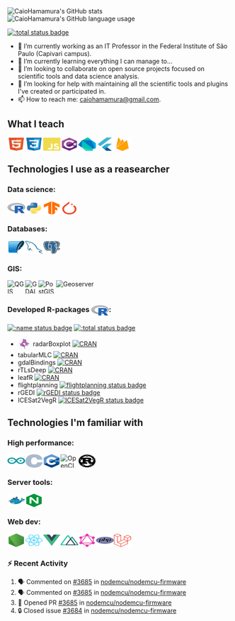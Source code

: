 <div>
 <img height="180em" alt="CaioHamamura's GitHub stats" src="https://github-readme-stats.vercel.app/api?username=caiohamamura&show_icons=true&theme=ayu-mirage">
 <img height="180em" alt="CaioHamamura's GitHub language usage" src="https://github-readme-stats.vercel.app/api/top-langs/?username=caiohamamura&size_weight=0.05&count_weight=0.95&layout=compact&theme=ayu-mirage">
</div>

[![:total status badge](https://caiohamamura.r-universe.dev/badges/:total)](https://caiohamamura.r-universe.dev/)

- 🔭 I’m currently working as an IT Professor in the Federal Institute of São Paulo (Capivari campus).
- 🌱 I’m currently learning everything I can manage to...
- 👯 I’m looking to collaborate on open source projects focused on scientific tools and data science analysis.
- 🤔 I’m looking for help with maintaining all the scientific tools and plugins I've created or participated in.
- 📫 How to reach me: caiohamamura@gmail.com.

## What I teach

<div style="display:flex;">
<img align="center" alt="HTML" height="30" width="40" src="https://raw.githubusercontent.com/devicons/devicon/master/icons/html5/html5-original.svg">
<img align="center" alt="CSS" height="30" width="40" src="https://raw.githubusercontent.com/devicons/devicon/master/icons/css3/css3-original.svg">
<img align="center" alt="Js" height="30" width="40" src="https://raw.githubusercontent.com/devicons/devicon/master/icons/javascript/javascript-plain.svg">
<img align="center" alt="Csharp" height="30" width="40" src="https://raw.githubusercontent.com/devicons/devicon/master/icons/csharp/csharp-original.svg">
<img align="center" alt="Dart" height="30" width="40" src="https://raw.githubusercontent.com/devicons/devicon/master/icons/dart/dart-original.svg">
<img align="center" alt="Flutter" height="30" width="40" src="https://raw.githubusercontent.com/devicons/devicon/master/icons/flutter/flutter-original.svg">
<img align="center" alt="Firebase" height="30" width="40" src="https://raw.githubusercontent.com/devicons/devicon/master/icons/firebase/firebase-plain.svg">
</div>

## Technologies I use as a reasearcher

### Data science: 
<div style="display:flex;">
<img align="center" alt="R" height="30" width="40" src="https://raw.githubusercontent.com/devicons/devicon/master/icons/r/r-original.svg">
<img align="center" alt="Python" height="30" width="40" src="https://raw.githubusercontent.com/devicons/devicon/master/icons/python/python-original.svg">
<img align="center" alt="Tensorflow" height="30" width="40" src="https://raw.githubusercontent.com/devicons/devicon/master/icons/tensorflow/tensorflow-original.svg">
 <img align="center" alt="pyTorch" height="30" width="40" src="https://raw.githubusercontent.com/devicons/devicon/master/icons/pytorch/pytorch-original.svg">
</div>
 
### Databases: 
<div style="display:flex;">
 <img align="center" alt="sqlite" height="30" width="40" src="https://raw.githubusercontent.com/devicons/devicon/master/icons/sqlite/sqlite-original.svg">
 <img align="center" alt="mysql" height="30" width="40" src="https://raw.githubusercontent.com/devicons/devicon/master/icons/mysql/mysql-original.svg">
<img align="center" alt="Postgresql" height="30" width="40" src="https://raw.githubusercontent.com/devicons/devicon/master/icons/postgresql/postgresql-original.svg">
</div>

### GIS:
<div style="display:flex;">
 <img align="center" alt="QGIS" height="30" width="40" src="https://upload.wikimedia.org/wikipedia/commons/9/91/QGIS_logo_new.svg">
 <img align="center" alt="GDAL" height="30" width="30" src="https://gdal.org/_static/gdalicon.png"/>
<img align="center" alt="PostGIS" height="30" width="40" src="https://postgis.net/brand.svg">
<img align="center" alt="Geoserver" height="30" width="" src="https://geoserver.org/img/geoserver-logo.png"/>
</div>

### Developed R-packages <img align="center" alt="R" height="30" width="40" src="https://raw.githubusercontent.com/devicons/devicon/master/icons/r/r-original.svg">:
[![:name status badge](https://caiohamamura.r-universe.dev/badges/:name)](https://caiohamamura.r-universe.dev/) [![:total status badge](https://caiohamamura.r-universe.dev/badges/:total)](https://caiohamamura.r-universe.dev/)
 -  <img src="https://github.com/caiohamamura/radarBoxplot-R/blob/master/man/figures/logo.png?raw=true" align="center" height="30" /> radarBoxplot [![CRAN](https://www.r-pkg.org/badges/version/radarBoxplot)](https://CRAN.R-project.org/package=radarBoxplot)
 - tabularMLC [![CRAN](https://www.r-pkg.org/badges/version/tabularMLC)](https://CRAN.R-project.org/package=tabularMLC)
 - gdalBindings [![CRAN](https://www.r-pkg.org/badges/version/gdalBindings)](https://CRAN.R-project.org/package=gdalBindings)
 - rTLsDeep [![CRAN](https://www.r-pkg.org/badges/version/rTLsDeep)](https://CRAN.R-project.org/package=rTLsDeep)
 - leafR [![CRAN](https://www.r-pkg.org/badges/version/leafR)](https://CRAN.R-project.org/package=leafR)
 - flightplanning [![flightplanning status badge](https://caiohamamura.r-universe.dev/badges/flightplanning)](https://caiohamamura.r-universe.dev/flightplanning)
 - rGEDI [![rGEDI status badge](https://carlos-alberto-silva.r-universe.dev/badges/rGEDI)](https://carlos-alberto-silva.r-universe.dev/rGEDI)
 - ICESat2VegR [![ICESat2VegR status badge](https://carlos-alberto-silva.r-universe.dev/badges/ICESat2VegR)](https://carlos-alberto-silva.r-universe.dev/ICESat2VegR)

## Technologies I'm familiar with

### High performance: 
<div style="display:flex;">
 <img align="center" alt="Arduino" height="30" width="40" src="https://raw.githubusercontent.com/devicons/devicon/master/icons/arduino/arduino-original.svg">
<img align="center" alt="C" height="30" width="40" src="https://raw.githubusercontent.com/devicons/devicon/master/icons/c/c-original.svg">
<img align="center" alt="Cplusplus" height="30" width="40" src="https://raw.githubusercontent.com/devicons/devicon/master/icons/cplusplus/cplusplus-original.svg">
<img align="center" alt="OpenCL" height="30" width="40" src="https://upload.wikimedia.org/wikipedia/commons/4/4d/OpenCL_logo.svg">
<img align="center" alt="Rust" height="30" width="40" src="https://github.com/devicons/devicon/blob/ca28c779441053191ff11710fe24a9e6c23690d6/icons/rust/rust-original.svg">
</div>

### Server tools: 
 <div style="display:flex;">
  <img align="center" alt="Docker" height="30" width="40" src="https://raw.githubusercontent.com/devicons/devicon/master/icons/docker/docker-original.svg">
<img align="center" alt="nginx" height="30" width="40" src="https://raw.githubusercontent.com/devicons/devicon/master/icons/nginx/nginx-original.svg">
</div>
 
### Web dev: 
<div style="display:inline-flex;"><img align="center" alt="NodeJS" height="30" width="40" src="https://raw.githubusercontent.com/devicons/devicon/master/icons/nodejs/nodejs-original.svg">
<img align="center" alt="React" height="30" width="40" src="https://raw.githubusercontent.com/devicons/devicon/master/icons/react/react-original.svg">
<img align="center" alt="VueJS" height="30" width="40" src="https://raw.githubusercontent.com/devicons/devicon/master/icons/vuejs/vuejs-original.svg">
<img align="center" alt="Nuxt" height="30" width="40" src="https://raw.githubusercontent.com/devicons/devicon/master/icons/nuxtjs/nuxtjs-original.svg">
<img align="center" alt="GraphQL" height="30" width="40" src="https://raw.githubusercontent.com/devicons/devicon/master/icons/graphql/graphql-plain.svg">
<img align="center" alt="php" height="30" width="40" src="https://raw.githubusercontent.com/devicons/devicon/master/icons/php/php-original.svg">
<img align="center" alt="Laravel" height="30" width="40" src="https://github.com/devicons/devicon/blob/ca28c779441053191ff11710fe24a9e6c23690d6/icons/laravel/laravel-original.svg">
</div>

### :zap: Recent Activity

<!--START_SECTION:activity-->
1. 🗣 Commented on [#3685](https://github.com/nodemcu/nodemcu-firmware/pull/3685#issuecomment-3234765814) in [nodemcu/nodemcu-firmware](https://github.com/nodemcu/nodemcu-firmware)
2. 🗣 Commented on [#3685](https://github.com/nodemcu/nodemcu-firmware/pull/3685#issuecomment-3233734673) in [nodemcu/nodemcu-firmware](https://github.com/nodemcu/nodemcu-firmware)
3. 💪 Opened PR [#3685](https://github.com/nodemcu/nodemcu-firmware/pull/3685) in [nodemcu/nodemcu-firmware](https://github.com/nodemcu/nodemcu-firmware)
4. 🔒 Closed issue [#3684](https://github.com/nodemcu/nodemcu-firmware/issues/3684) in [nodemcu/nodemcu-firmware](https://github.com/nodemcu/nodemcu-firmware)
<!--END_SECTION:activity-->